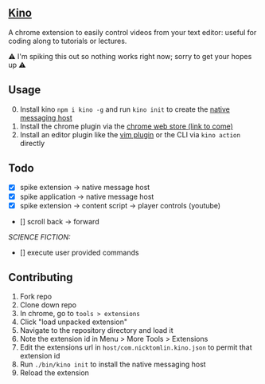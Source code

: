 [Kino](https://www.wired.com/2011/11/1107wireless-remote-control/)
---
A chrome extension to easily control videos from your text editor: useful for coding along to tutorials or lectures.

:warning: I'm spiking this out so nothing works right now; sorry to get your hopes up :warning:

Usage
---

0. Install kino `npm i kino -g` and run `kino init` to create the [native messaging host](https://developer.chrome.com/apps/nativeMessaging#native-messaging-host)
1. Install the chrome plugin via the [chrome web store (link to come)](#)
2. Install an editor plugin like the [vim plugin](https://github.com/nicktomlin/kino.vim) or the CLI via `kino action` directly

Todo
---

- [x] spike extension -> native message host
- [x] spike application -> native message host
- [x] spike extension -> content script -> player controls (youtube)
- [] scroll back -> forward

_SCIENCE FICTION:_

- [] execute user provided commands

Contributing
---

1. Fork repo
2. Clone down repo
2. In chrome, go to `tools > extensions`
3. Click "load unpacked extension"
4. Navigate to the repository directory and load it
4. Note the extension id in Menu > More Tools > Extensions
5. Edit the extensions url in `host/com.nicktomlin.kino.json` to permit that extension id
6. Run `./bin/kino init` to install the native messaging host
7. Reload the extension
